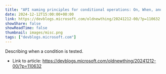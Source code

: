 ```yaml
---
title: "API naming principles for conditional operations: On, When, and If"
date: 2024-12-12T15:00:00+00:00
link: https://devblogs.microsoft.com/oldnewthing/20241212-00/?p=110632
showShare: false
showReadTime: false
thumbnail: images/misc.png
tags: ["devblogs.microsoft.com"]
---
```

Describing when a condition is tested.

- Link to article: https://devblogs.microsoft.com/oldnewthing/20241212-00/?p=110632